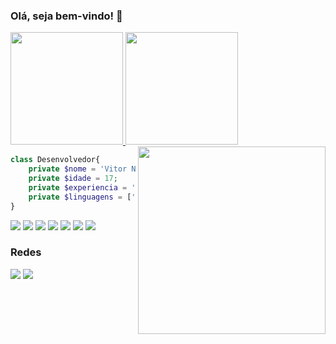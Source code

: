 ### Olá, seja bem-vindo! 👋

<div>
  <a href="https://github.com/vitozs"> 
    <img height='180em' src='https://github-readme-stats-git-masterrstaa-rickstaa.vercel.app/api?username=vitozs&show_icons=true&theme=dracula&line_height=27'>
    <img height='180em' src='https://github-readme-stats-git-masterrstaa-rickstaa.vercel.app/api/top-langs/?username=vitozs&layout=compact&theme=dracula&line_height=27&langs_count=8&card_width=60'>
  </a>
</div>

<img align="right" width="300" src="https://i2.wp.com/allhtaccess.info/wp-content/uploads/2018/03/programming.gif?fit=1281%2C716&ssl=1" />

```PHP
class Desenvolvedor{
    private $nome = 'Vitor Nunes Chagas';
    private $idade = 17;
    private $experiencia = 'Júnior';
    private $linguagens = ['Javascript', 'PHP', 'SQL']
}
```

<!--<div style='display: inline_block;'>
  <img align='center'  src="https://cdn.jsdelivr.net/gh/devicons/devicon/icons/html5/html5-original.svg"  height='30px' width='40px' />
  <img align='center' src="https://cdn.jsdelivr.net/gh/devicons/devicon/icons/css3/css3-plain-wordmark.svg" height='30px' width='40px'/>
  <img align='center' src="https://cdn.jsdelivr.net/gh/devicons/devicon/icons/javascript/javascript-plain.svg" height='30px' width='40px'/>
  <img align='center' src="https://cdn.jsdelivr.net/gh/devicons/devicon/icons/bootstrap/bootstrap-original.svg" height='30px' width='40px' />
  <img align='center' src="https://cdn.jsdelivr.net/gh/devicons/devicon/icons/php/php-original.svg" height='30px' width='40px'/>
  <img align='center' src="https://cdn.jsdelivr.net/gh/devicons/devicon/icons/mysql/mysql-original-wordmark.svg" height='30px' width='40px'/>
  <img align='center' src="https://cdn.jsdelivr.net/gh/devicons/devicon/icons/git/git-plain.svg" height='30px' width='40px'/>
</div>-->

<div>
    <img src='https://img.shields.io/badge/HTML5-E34F26?style=for-the-badge&logo=html5&logoColor=white'>
    <img src='https://img.shields.io/badge/CSS3-1572B6?style=for-the-badge&logo=css3&logoColor=white'>
    <img src='https://img.shields.io/badge/Bootstrap-563D7C?style=for-the-badge&logo=bootstrap&logoColor=white'>
    <img src='https://img.shields.io/badge/JavaScript-F7DF1E?style=for-the-badge&logo=javascript&logoColor=black'>
    <img src='https://img.shields.io/badge/PHP-777BB4?style=for-the-badge&logo=php&logoColor=white'>
    <img src='https://img.shields.io/badge/MySQL-00000F?style=for-the-badge&logo=mysql&logoColor=white'>
    <img src='https://img.shields.io/badge/GIT-E44C30?style=for-the-badge&logo=git&logoColor=white'>
  

</div>

### Redes

<a href='https://www.linkedin.com/in/vitor-nunes-chagas/'><img src='https://img.shields.io/badge/LinkedIn-0077B5?style=for-the-badge&logo=linkedin&logoColor=white'></a>
<a href='mailto: vitornuneschagas2016@gmail.com'><img src='https://img.shields.io/badge/Gmail-D14836?style=for-the-badge&logo=gmail&logoColor=white'></a>


